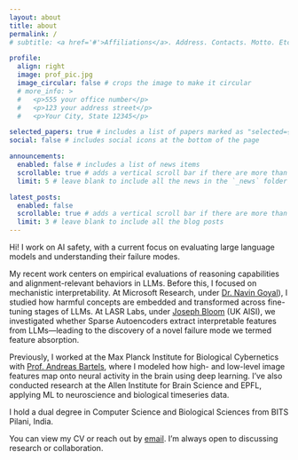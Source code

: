 ```yaml
---
layout: about
title: about
permalink: /
# subtitle: <a href='#'>Affiliations</a>. Address. Contacts. Motto. Etc.

profile:
  align: right
  image: prof_pic.jpg
  image_circular: false # crops the image to make it circular
  # more_info: >
  #   <p>555 your office number</p>
  #   <p>123 your address street</p>
  #   <p>Your City, State 12345</p>

selected_papers: true # includes a list of papers marked as "selected={true}"
social: false # includes social icons at the bottom of the page

announcements:
  enabled: false # includes a list of news items
  scrollable: true # adds a vertical scroll bar if there are more than 3 news items
  limit: 5 # leave blank to include all the news in the `_news` folder

latest_posts:
  enabled: false
  scrollable: true # adds a vertical scroll bar if there are more than 3 new posts items
  limit: 3 # leave blank to include all the blog posts
---
```


Hi! I work on AI safety, with a current focus on evaluating large language models and understanding their failure modes.

My recent work centers on empirical evaluations of reasoning capabilities and alignment-relevant behaviors in LLMs. Before this, I focused on mechanistic interpretability. At Microsoft Research, under [Dr. Navin Goyal](https://scholar.google.com/citations?hl=en&user=w8WJCnkAAAAJ&view_op=list_works&sortby=pubdate)), I studied how harmful concepts are embedded and transformed across fine-tuning stages of LLMs. At LASR Labs, under [Joseph Bloom](https://x.com/jbloomaus) (UK AISI), we investigated whether Sparse Autoencoders extract interpretable features from LLMs—leading to the discovery of a novel failure mode we termed feature absorption. 

Previously, I worked at the Max Planck Institute for Biological Cybernetics with [Prof. Andreas Bartels](https://scholar.google.com/citations?user=xHA9heEAAAAJ&hl=en), where I modeled how high- and low-level image features map onto neural activity in the brain using deep learning. I’ve also conducted research at the Allen Institute for Brain Science and EPFL, applying ML to neuroscience and biological timeseries data.

I hold a dual degree in Computer Science and Biological Sciences from BITS Pilani, India. 

You can view my CV or reach out by [email](mailto:hrdk.bhatnagar@gmail.com). I’m always open to discussing research or collaboration.

